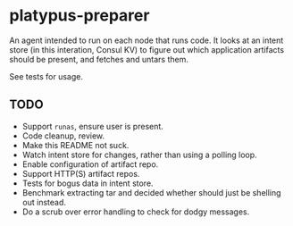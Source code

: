 platypus-preparer
=================

An agent intended to run on each node that runs code. It looks at an intent
store (in this interation, Consul KV) to figure out which application artifacts
should be present, and fetches and untars them.

See tests for usage.

TODO
----

* Support `runas`, ensure user is present.
* Code cleanup, review.
* Make this README not suck.
* Watch intent store for changes, rather than using a polling loop.
* Enable configuration of artifact repo.
* Support HTTP(S) artifact repos.
* Tests for bogus data in intent store.
* Benchmark extracting tar and decided whether should just be shelling out
  instead.
* Do a scrub over error handling to check for dodgy messages.
